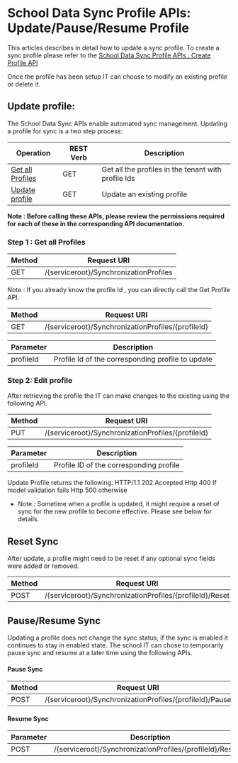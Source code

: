 # School Data Sync Profile APIs: Update/Pause/Resume Profile

This articles describes in detail how to update a sync profile. To create a sync profile please refer to the [School Data Sync Profile APIs : Create Profile API](
SDSCreateProfile.md)

Once the profile has been setup IT can choose to modify an existing profile or delete it.

## Update profile:

The School Data Sync APIs enable automated sync management. Updating a profile for sync is a two step process:

|   Operation	                            |  REST Verb 	|   Description                             	                    |   	
|------	                                    |---	        |---	                                                            |
| [Get all  Profiles](../api/synchronizationProfile_list.md)	                        |   GET 	    |  Get all the profiles in the tenant with profile Ids	            |   	   	                 
| [Update profile](../api/synchronizationProfile_update.md)       	                |   GET	        |  Update an existing profile                                       |   	

**Note : Before calling these APIs, please review the permissions required for each of these in the corresponding API documentation.**

### Step 1 : Get all Profiles

|  Method    |  Request URI                                                              |   
|---         |---                                                                        |
| GET        | /{serviceroot}/SynchronizationProfiles                                    |  


Note : If you already  know the profile Id , you can directly call the Get Profile API.

|  Method    |  Request URI                                                              |   
|---         |---                                                                        |
| GET        | /{serviceroot}/SynchronizationProfiles/{profileId}


|  Parameter    |  Description                                                            |   
|---            |---                                                                      |
| profileId     | Profile Id of the corresponding profile to update


### Step 2: Edit profile
After retrieving the profile the IT can make changes to the existing using the following API.

|  Method    |  Request URI                                                              |   
|---         |---                                                                        |
| PUT        | /{serviceroot}/SynchronizationProfiles/{profileId}


|  Parameter    |  Description                                                            |   
|---            |---                                                                      |
| profileId     | Profile ID of the corresponding profile

Update Profile returns the following:
            HTTP/1.1 202 Accepted
            Http 400 If model validation fails
            Http 500 otherwise

* Note : Sometime when a profile is updated, it might require a reset of sync for the new profile to become effective. Please see below for details.

## Reset Sync
After update, a profile might need to be reset if any optional sync fields were added or removed.

|  Method    |  Request URI                                                              |   
|---          |---                                                                        
| POST        |/{serviceroot}/SynchronizationProfiles/{profileId}/Reset

## Pause/Resume Sync
Updating a profile does not change the sync status, if the sync is enabled it continues to stay in enabled state.
The school IT can chose to temporarily pause sync and resume at a later time using the following APIs.

#### Pause Sync

|  Method    |  Request URI                                                              |   
|---          |---                                                                        
| POST        |/{serviceroot}/SynchronizationProfiles/{profileId}/Pause

#### Resume Sync

|  Parameter    |  Description                                                            |   
|---            |---                                                                      |
| POST          | /{serviceroot}/SynchronizationProfiles/{profileId}/Resume
